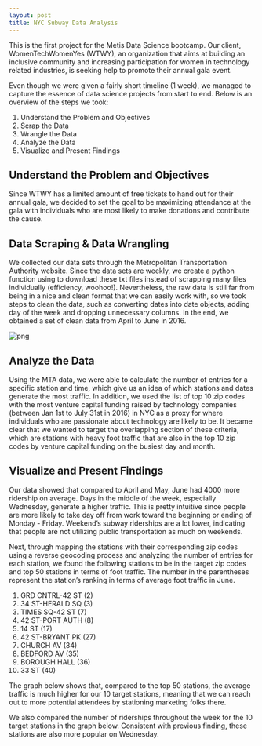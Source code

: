 ```yaml
---
layout: post
title: NYC Subway Data Analysis
---
```


This is the first project for the Metis Data Science bootcamp. Our client, WomenTechWomenYes (WTWY), an organization that aims at building an inclusive community and increasing participation for women in technology related industries, is seeking help to promote their annual gala event.

Even though we were given a fairly short timeline (1 week), we managed to capture the essence of data science projects from start to end. Below is an overview of the steps we took:

1. Understand the Problem and Objectives
2. Scrap the Data
3. Wrangle the Data
4. Analyze the Data
5. Visualize and Present Findings


## Understand the Problem and Objectives

Since WTWY has a limited amount of free tickets to hand out for their annual gala, we decided to set the goal to be maximizing attendance at the gala with individuals who are most likely to make donations and contribute the cause. 

## Data Scraping & Data Wrangling

We collected our data sets through the Metropolitan Transportation Authority website. Since the data sets are weekly, we create a python function using to download these txt files instead of scrapping many files individually (efficiency, woohoo!). Nevertheless, the raw data is still far from being in a nice and clean format that we can easily work with, so we took steps to clean the data, such as converting dates into date objects, adding day of the week and dropping unnecessary columns. In the end, we obtained a set of clean data from April to June in 2016.

![png]('https://github.com/tlids/tlids.github.io/blob/master/images/data%20example.png')


## Analyze the Data

Using the MTA data, we were able to calculate the number of entries for a specific station and time, which give us an idea of which stations and dates generate the most traffic. In addition, we used the list of top 10 zip codes with the most venture capital funding raised by technology companies (between Jan 1st to July 31st in 2016) in NYC as a proxy for where individuals who are passionate about technology are likely to be. It became clear that we wanted to target the overlapping section of these criteria, which are stations with heavy foot traffic that are also in the top 10 zip codes by venture capital funding on the busiest day and month.



## Visualize and Present Findings

Our data showed that compared to April and May, June had 4000 more ridership on average. Days in the middle of the week, especially Wednesday, generate a higher traffic. This is pretty intuitive since people are more likely to take day off from work toward the beginning or ending of Monday - Friday. Weekend’s subway riderships are a lot lower, indicating that people are not utilizing public transportation as much on weekends.







Next, through mapping the stations with their corresponding zip codes using a reverse geocoding process and analyzing the number of entries for each station, we found the following stations to be in the target zip codes and top 50 stations in terms of foot traffic. The number in the parentheses represent the station’s ranking in terms of average foot traffic in June.

1. GRD CNTRL-42 ST (2)
2. 34 ST-HERALD SQ (3)
3. TIMES SQ-42 ST (7)
4. 42 ST-PORT AUTH (8)
5. 14 ST (17)
6. 42 ST-BRYANT PK (27)
7. CHURCH AV (34)
8. BEDFORD AV (35)
9. BOROUGH HALL (36)
10. 33 ST (40)

The graph below shows that, compared to the top 50 stations, the average traffic is much higher for our 10 target stations, meaning that we can reach out to more potential attendees by stationing marketing folks there.




We also compared the number of riderships throughout the week for the 10 target stations in the graph below. Consistent with previous finding, these stations are also more popular on Wednesday.
